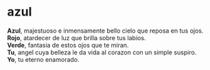 # azul
**Azul**, majestuoso e inmensamente bello cielo que reposa en tus ojos.  
**Rojo**, atardecer de luz que brilla sobre tus labios.  
**Verde**, fantasia de estos ojos que te miran.  
**Tu**, angel cuya belleza le da vida al corazon con un simple suspiro.  
**Yo**, tu eterno enamorado. 
